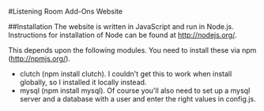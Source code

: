 #Listening Room Add-Ons Website

##Installation
The website is written in JavaScript and run in Node.js. Instructions for installation of Node can be found at http://nodejs.org/.

This depends upon the following modules. You need to install these via npm (http://npmjs.org/).
 *  clutch (npm install clutch). I couldn't get this to work when install globally, so I installed it locally instead.
 *  mysql (npm install mysql). Of course you'll also need to set up a mysql server and a database with a user and enter the right values in config.js.
